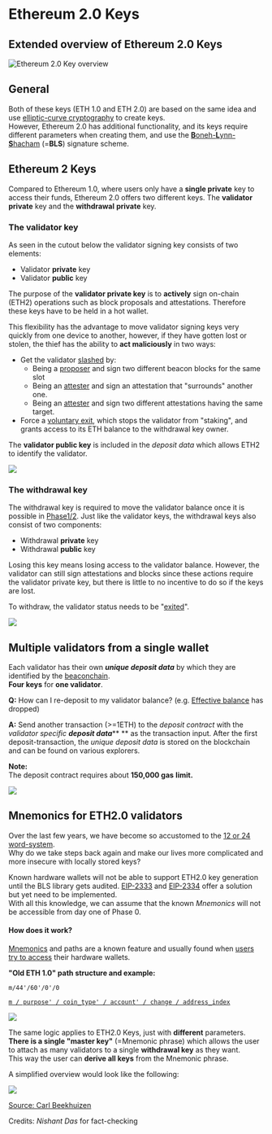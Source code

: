 # Ethereum 2.0 Keys

## Extended overview of Ethereum 2.0 Keys

![Ethereum 2.0 Key overview](<.gitbook/assets/image (50).png>)

## General

Both of these keys (ETH 1.0 and ETH 2.0) are based on the same idea and use [elliptic-curve cryptography](https://en.wikipedia.org/wiki/Elliptic-curve\_cryptography) to create keys.\
However, Ethereum 2.0 has additional functionality, and its keys require different parameters when creating them, and use the [**B**oneh-**L**ynn-**S**hacham](https://en.wikipedia.org/wiki/Boneh%E2%80%93Lynn%E2%80%93Shacham) (=**BLS**) signature scheme.

## Ethereum 2 Keys

Compared to Ethereum 1.0, where users only have a **single private** key to access their funds, Ethereum 2.0 offers two different keys. The **validator** **private** key and the **withdrawal** **private** key.

### The validator key

As seen in the cutout below the validator signing key consists of two elements:

* Validator **private** key
* Validator **public** key

The purpose of the **validator private key** is to **actively** sign on-chain (ETH2) operations such as block proposals and attestations. Therefore these keys have to be held in a hot wallet.

This flexibility has the advantage to move validator signing keys very quickly from one device to another, however, if they have gotten lost or stolen, the thief has the ability to **act maliciously** in two ways:

* Get the validator [slashed](https://kb.beaconcha.in/glossary#validator-lifecycle) by:
  * Being a [proposer](https://kb.beaconcha.in/glossary#block-proposer) and sign two different beacon blocks for the same slot
  * Being an [attester](https://kb.beaconcha.in/glossary#attestations) and sign an attestation that "surrounds" another one.
  * Being an [attester](https://kb.beaconcha.in/glossary#attestations) and sign two different attestations having the same target.&#x20;
* Force a [voluntary exit](https://kb.beaconcha.in/glossary#validator-lifecycle), which stops the validator from "staking", and grants access to its ETH balance to the withdrawal key owner.

The **validator public key** is included in the _deposit data_ which allows ETH2 to identify the validator.

![](<.gitbook/assets/image (46).png>)

### The withdrawal key

The withdrawal key is required to move the validator balance once it is possible in [Phase1/2](https://notes.ethereum.org/@serenity/handbook). Just like the validator keys, the withdrawal keys also consist of two components:

* Withdrawal **private** key
* Withdrawal **public** key

Losing this key means losing access to the validator balance. However, the validator can still sign attestations and blocks since these actions require the validator private key, but there is little to no incentive to do so if the keys are lost.

To withdraw, the validator status needs to be "[exited](https://kb.beaconcha.in/glossary#validator-lifecycle)".

![](<.gitbook/assets/image (58).png>)

## Multiple validators from a single wallet

Each validator has their own _**unique deposit data**_ by which they are identified by the [beaconchain](https://kb.beaconcha.in/glossary#beaconchain).\
**Four keys** for **one validator**.

**Q:** How can I re-deposit to my validator balance? (e.g. [Effective balance](https://kb.beaconcha.in/glossary#current-balance-and-effective-balance) has dropped)

**A:** Send another transaction (>=1ETH) to the _deposit contract_ with the _validator specific **deposit data**_** ** as the transaction input. After the first deposit-transaction, the _unique deposit data_ is stored on the blockchain and can be found on various explorers.

**Note:**\
The deposit contract requires about **150,000 gas** **limit.**

![](<.gitbook/assets/image (48).png>)

## Mnemonics for ETH2.0 validators

Over the last few years, we have become so accustomed to the [12 or 24 word-system](https://en.bitcoin.it/wiki/Seed\_phrase).\
Why do we take steps back again and make our lives more complicated and more insecure with locally stored keys?

Known hardware wallets will not be able to support ETH2.0 key generation until the BLS library gets audited. [EIP-2333](https://eips.ethereum.org/EIPS/eip-2333) and [EIP-2334](https://eips.ethereum.org/EIPS/eip-2334) offer a solution but yet need to be implemented.\
With all this knowledge, we can assume that the known _Mnemonics_ will not be accessible from day one of Phase 0.

#### How does it work?

[Mnemonics](https://en.bitcoinwiki.org/wiki/Mnemonic\_phrase) and paths are a known feature and usually found when [users try to access](https://ethereum.stackexchange.com/questions/19055/what-is-the-difference-between-m-44-60-0-0-and-m-44-60-0) their hardware wallets.

**"Old ETH 1.0" path structure and example:**

`m/44'/60'/0'/0`

[`m / purpose' / coin_type' / account' / change / address_index`](https://ethereum.stackexchange.com/questions/19055/what-is-the-difference-between-m-44-60-0-0-and-m-44-60-0)

![](<.gitbook/assets/image (54) (1) (1).png>)

The same logic applies to ETH2.0 Keys, just with **different** parameters.\
**There is a single "master key"** (=Mnemonic phrase) which allows the user to attach as many validators to a single **withdrawal key** as they want.\
This way the user can **derive all keys** from the Mnemonic phrase.

A simplified overview would look like the following:

![](<.gitbook/assets/image (45).png>)

[Source: Carl Beekhuizen](https://blog.ethereum.org/2020/05/21/keys/)

Credits: _Nishant Das_ for fact-checking
